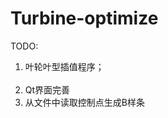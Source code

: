 # Turbine-optimize
TODO:
<ol>
  <li>叶轮叶型插值程序；</li>
  <li>Qt界面完善</li>
  <li>从文件中读取控制点生成B样条</li>
</ol>

